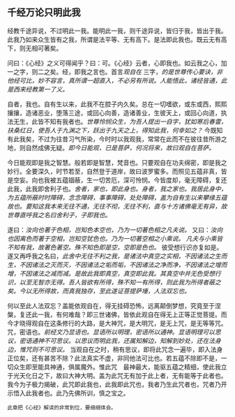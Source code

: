 ## 千经万论只明此我

经教千途异说，不过明此一我。能明此一我，则千途异说，皆归于我，皆出于我。此我乃如来众生皆有之我，所谓是法平等、无有高下。是法即此我也。既云无有高下，则无相可著矣。

问曰：《心经》之义可得闻乎？曰：可。《心经》云者，心即我也。如云我之心，加一之字，则二之矣。经，即我之言也。首言*观自在* 三字，*的是世尊传心要诀，非他经可比，妙不容言，真所谓一超直入，不必另有所说。人能悟此，诸经皆通，此是西来经教第一了义。*

 自者，我也。自有生以来，此我不在腔子内久矣。总在一切嗜欲，或东或西，熙熙攘攘，造诸恶业，堕落三途，或回心向善，造诸善业，生彼天上，或回心向道，执法无生，此皆不知有我者也。*世尊怜悯众生，为吾人提出一自字，犹如寒后春雷，扶桑红日，使吾人于九渊之下，跃出于九天之上，得知此我，何幸如之？* 今既知有此我矣，不过为往昔习气所染，今时时以我观我，常常在此而不在彼往昔所游之地，则自然成佛无疑。*即今日能观，已是菩萨，何况将来，故曰观自在菩萨。*

 今日能观即是我之智慧。般若即是智慧，梵音也。只要观自在功夫绵密，即是我之妙行。全要深久，时节若至，自然登于道岸，故曰波罗蜜多。而照见五蕴非真，皆是空妄。向也我被五蕴锢蔽，生一切苦厄，深可怜悯。今皆度却，毫无障碍，复还此我，此我即舍利子也。*舍者，家也，即此身也。身者，我之家也。我居此身中，为五蕴所蔽时时障碍，念念障碍，事事障碍，处处障碍，盖为自有生以来攀缘五蕴故也。要知这我本来无往不通，无往不彻，无往不利，直与十方诸佛毫无有异，故世尊直呼我之名曰舍利子，子即我也。*

 遂曰：*汝向也著于色相，岂知色本空也，乃为一切著色相之凡夫说。* 又曰：*汝向也因离色而著于空相，岂知空犹色也。乃为一切著空相之小乘说。*  *凡夫与小乘皆不知有我，故著色著空。殊不知色即是空，空即是色也。* 彼受想行识亦复如是。遂又再呼我之名曰，*此舍中无往不利之我，是诸法中真空之实相，不因诸法之生而生，不因诸法之灭而灭，不因诸法之垢而垢，不因诸法之净而净，不因诸法之增而增，不因诸法之减而减。是故此我即真空，真空即此我。其真空中并无色受想行识，以至无智亦无得。吾人皆欲有所得，殊不知一有所得，则此我为所得者蔽之矣。今以无所得故，而真我独存，至此遂证菩提萨埵，人法双忘也。*

 何以至此人法双忘？盖能依观自在，得无挂碍恐怖，远离颠倒梦想，究竟至于涅槃，复还此一我，有何难哉？即三世诸佛，皆依此观自在得无上正等正觉菩提。而今才晓得观自在这条修行的大路，是大神咒，是大明咒，是无上咒，是无等等咒。咒，密语也。*前经文乃显语也。显语所以明理，密语所以通神。显语明理可以思议，密语通神不可思议。以思议而明此我，还属知解边，知解到妙处，还在法身边，惟咒则不可思议。* 当观自在之时，稍有思议，即将此咒念一遍毕，即入法身正位矣，还有甚苦不除？此法真实不虚，非同他法可比也。若五蕴不除即不是，一切众生即至能具神通，俱属魔外。惟此咒　最神最大，能驱五蕴之精细，使此我立于光天化日之下，故曰大神大明。盖为此咒无有加于此上者，无有能等于此者也。我今为子极力揭破，此咒即此我也，此我即此咒也，我者乃生此咒者也，咒者乃开示悟入此我者也。此乃先佛所训，慎之宝之。

```yang
此章把《心经》解读的非常到位，要细细体会。
```
